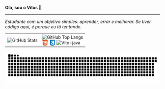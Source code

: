  **Olá, sou o Vitor.👋**
 ***
 *Estudante com um objetivo simples: aprender, errar e melhorar. Se tiver código aqui, é porque eu tô tentando.*
<table>
  <tr>
    <td>
      <img 
        alt="GitHub Stats" 
        src="https://github-readme-stats.vercel.app/api?username=VitoD09&show_icons=true&include_all_commits=true&cache_seconds=86400&theme=dark" 
      />
    </td>
    <td>
      <img 
        alt="GitHub Top Langs" 
        src="https://github-readme-stats.vercel.app/api/top-langs/?username=VitoD09&include_all_commits=true&theme=dark&layout=compact&custom_title=Estudos&langs_count=9" 
      />
      <div>
        <img align="center" alt="Vito-HTML" height="20" width="20" src="https://raw.githubusercontent.com/devicons/devicon/master/icons/html5/html5-original.svg">
        <img align="center" alt="Vito-CSS" height="20" width="20" src="https://raw.githubusercontent.com/devicons/devicon/master/icons/css3/css3-original.svg">
       <img align="center" alt="Vito-java" height="20" width="20" src="https://cdn.jsdelivr.net/gh/devicons/devicon@latest/icons/java/java-original.svg" />
      </div>
    </td>
  </tr>
</table>
  <source media="(prefers-color-scheme: neon)" srcset="https://raw.githubusercontent.com/VitoD09/VitoD09/output/github-contribution-grid-snake-dark.svg">
  <source media="(prefers-color-scheme: dark)" srcset="https://raw.githubusercontent.com/VitoD09/VitoD09/output/github-contribution-grid-snake-dark.svg">
  <img align="center" alt="github contribution grid snake animation" src="https://raw.githubusercontent.com/VitoD09/VitoD09/output/github-contribution-grid-snake.svg">
</picture>

